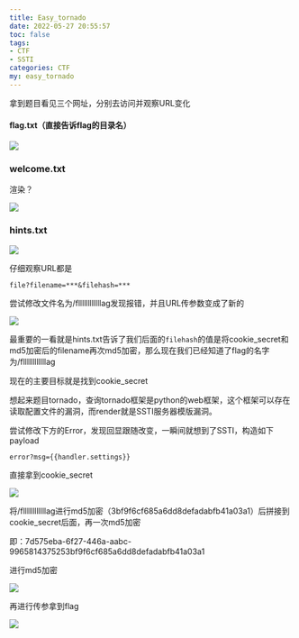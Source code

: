 ```yaml
---
title: Easy_tornado
date: 2022-05-27 20:55:57
toc: false
tags:
- CTF
- SSTI
categories: CTF
my: easy_tornado
---
```


拿到题目看见三个网址，分别去访问并观察URL变化

#### flag.txt（直接告诉flag的目录名）

![](https://nssctf.wdf.ink/img/xmj/image-20220527210238384.png)

### welcome.txt

渲染？

![](https://nssctf.wdf.ink/img/xmj/image-20220527210307999.png)

### hints.txt

![](https://nssctf.wdf.ink/img/xmj/image-20220527210324883.png)

仔细观察URL都是

```
file?filename=***&filehash=***
```

尝试修改文件名为/fllllllllllllag发现报错，并且URL传参数变成了新的

![](https://nssctf.wdf.ink/img/xmj/image-20220527210912959.png)

最重要的一看就是hints.txt告诉了我们后面的`filehash`的值是将cookie_secret和md5加密后的filename再次md5加密，那么现在我们已经知道了flag的名字为/fllllllllllllag

现在的主要目标就是找到cookie_secret

想起来题目tornado，查询tornado框架是python的web框架，这个框架可以存在读取配置文件的漏洞，而render就是SSTI服务器模版漏洞。

尝试修改下方的Error，发现回显跟随改变，一瞬间就想到了SSTI，构造如下payload

```
error?msg={{handler.settings}}
```

直接拿到cookie_secret

![](https://nssctf.wdf.ink/img/xmj/image-20220528001145364.png)

将/fllllllllllllag进行md5加密（3bf9f6cf685a6dd8defadabfb41a03a1）后拼接到cookie_secret后面，再一次md5加密

即：7d575eba-6f27-446a-aabc-9965814375253bf9f6cf685a6dd8defadabfb41a03a1

进行md5加密

![](https://nssctf.wdf.ink/img/xmj/image-20220528001438040.png)

再进行传参拿到flag

![](https://nssctf.wdf.ink/img/xmj/image-20220528001602525.png)
